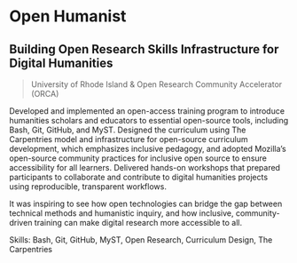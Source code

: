 # Open Humanist 

## Building Open Research Skills Infrastructure for Digital Humanities

> University of Rhode Island & Open Research Community Accelerator (ORCA)


Developed and implemented an open-access training program to introduce humanities scholars and educators to essential open-source tools, including Bash, Git, GitHub, and MyST. Designed the curriculum using The Carpentries model and infrastructure for open-source curriculum development, which emphasizes inclusive pedagogy, and adopted Mozilla’s open-source community practices for inclusive open source to ensure accessibility for all learners. Delivered hands-on workshops that prepared participants to collaborate and contribute to digital humanities projects using reproducible, transparent workflows.

It was inspiring to see how open technologies can bridge the gap between technical methods and humanistic inquiry, and how inclusive, community-driven training can make digital research more accessible to all.


Skills: Bash, Git, GitHub, MyST, Open Research, Curriculum Design, The Carpentries